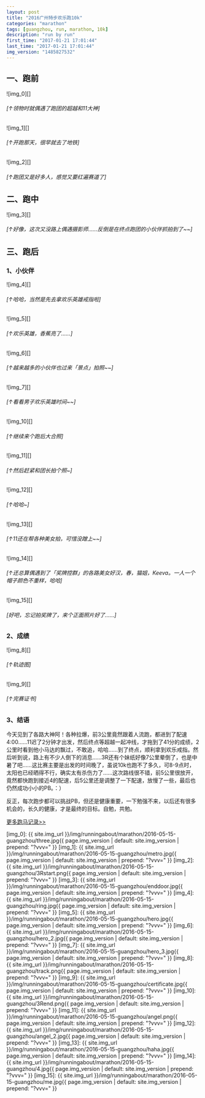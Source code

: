 ```yaml
---
layout: post
title: "2016广州特步欢乐跑10k"
categories: "marathon"
tags: [guangzhou, run, marathon, 10k]
description: "run by run"
first_time: "2017-01-21 17:01:44"
last_time: "2017-01-21 17:01:44"
img_version: "1485827532"
---
```


## 一、跑前

![img_0][]

###### [↑领物时就偶遇了跑团的超越和11大神]

![img_1][]

###### [↑开跑那天，很早就去了地铁]

![img_2][]

###### [↑跑团又是好多人，感觉又要红遍赛道了]

## 二、跑中

![img_3][]

###### [↑好像，这次又没路上偶遇摄影师……反倒是在终点跑团的小伙伴抓拍到了~~]

## 三、跑后

### 1、小伙伴

![img_4][]

###### [↑哈哈，当然是先去拿欢乐英雄戒指啦]

![img_5][]

###### [↑欢乐英雄，香蕉亮了……]

![img_6][]

###### [↑越来越多的小伙伴也过来「景点」拍照~~]

![img_7][]

###### [↑看看男子欢乐英雄时间~~]

![img_10][]

###### [↑继续来个跑后大合照]

![img_11][]

###### [↑然后赶紧和团长拍个照~]

![img_12][]

###### [↑哈哈~]

![img_13][]

###### [↑11还在帮各种美女拍，可惜没蹭上~~]

![img_14][]

###### [↑还总算偶遇到了「奖牌控群」的各路美女好汉，春，猫姐，Keeva。一人一个帽子颜色不重样，哈哈]

![img_15][]

###### [好吧，忘记拍奖牌了，来个正面照片好了……]

### 2、成绩

![img_8][]

###### [↑轨迹图]

![img_9][]

###### [↑完赛证书]

### 3、结语

今天见到了各路大神阿！各种拉爆，前3公里竟然跟着人流跑，都进到了配速4:00……11迟了2分钟才出发，然后终点等超越一起冲线，才拖到了41分的成绩，2公里时看到他小马达的飘过，不敢追，哈哈……到了终点，顺利拿到欢乐戒指。然后听到说，路上有不少人倒下的消息……3R还有个妹纸好像7公里晕倒了，也是中暑了吧……这比赛主要是出发的时间晚了，虽说10k也跑不了多久，可8-9点时，太阳也已经晒得不行，确实太有杀伤力了……这次路线很不错，前5公里很放开，竟然都快跑到接近4的配速，后5公里还是调整了一下配速，放慢了一些，最后也仍然成功小小的PB。：）

反正，每次跑步都可以挑战PB，但还是健康重要，一下勉强不来，以后还有很多机会的，长久的健康，才是最终的目标。自勉，共勉。

[<u>更多跑马记录>></u>](/runningabout/marathon-records.html)


[img_0]: {{ site.img_url }}/img/runningabout/marathon/2016-05-15-guangzhou/three.jpg{{ page.img_version | default: site.img_version | prepend: "?vvv=" }}
[img_1]: {{ site.img_url }}/img/runningabout/marathon/2016-05-15-guangzhou/metro.jpg{{ page.img_version | default: site.img_version | prepend: "?vvv=" }}
[img_2]: {{ site.img_url }}/img/runningabout/marathon/2016-05-15-guangzhou/3Rstart.png{{ page.img_version | default: site.img_version | prepend: "?vvv=" }}
[img_3]: {{ site.img_url }}/img/runningabout/marathon/2016-05-15-guangzhou/enddoor.jpg{{ page.img_version | default: site.img_version | prepend: "?vvv=" }}
[img_4]: {{ site.img_url }}/img/runningabout/marathon/2016-05-15-guangzhou/ring.jpg{{ page.img_version | default: site.img_version | prepend: "?vvv=" }}
[img_5]: {{ site.img_url }}/img/runningabout/marathon/2016-05-15-guangzhou/hero.jpg{{ page.img_version | default: site.img_version | prepend: "?vvv=" }}
[img_6]: {{ site.img_url }}/img/runningabout/marathon/2016-05-15-guangzhou/hero_2.jpg{{ page.img_version | default: site.img_version | prepend: "?vvv=" }}
[img_7]: {{ site.img_url }}/img/runningabout/marathon/2016-05-15-guangzhou/hero_3.jpg{{ page.img_version | default: site.img_version | prepend: "?vvv=" }}
[img_8]: {{ site.img_url }}/img/runningabout/marathon/2016-05-15-guangzhou/track.png{{ page.img_version | default: site.img_version | prepend: "?vvv=" }}
[img_9]: {{ site.img_url }}/img/runningabout/marathon/2016-05-15-guangzhou/certificate.jpg{{ page.img_version | default: site.img_version | prepend: "?vvv=" }}
[img_10]: {{ site.img_url }}/img/runningabout/marathon/2016-05-15-guangzhou/3Rend.png{{ page.img_version | default: site.img_version | prepend: "?vvv=" }}
[img_11]: {{ site.img_url }}/img/runningabout/marathon/2016-05-15-guangzhou/angel.png{{ page.img_version | default: site.img_version | prepend: "?vvv=" }}
[img_12]: {{ site.img_url }}/img/runningabout/marathon/2016-05-15-guangzhou/angel_2.jpg{{ page.img_version | default: site.img_version | prepend: "?vvv=" }}
[img_13]: {{ site.img_url }}/img/runningabout/marathon/2016-05-15-guangzhou/haha.jpg{{ page.img_version | default: site.img_version | prepend: "?vvv=" }}
[img_14]: {{ site.img_url }}/img/runningabout/marathon/2016-05-15-guangzhou/4.jpg{{ page.img_version | default: site.img_version | prepend: "?vvv=" }}
[img_15]: {{ site.img_url }}/img/runningabout/marathon/2016-05-15-guangzhou/me.jpg{{ page.img_version | default: site.img_version | prepend: "?vvv=" }}


